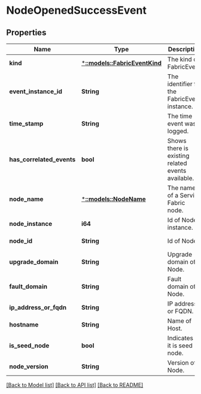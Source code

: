 # NodeOpenedSuccessEvent

## Properties
Name | Type | Description | Notes
------------ | ------------- | ------------- | -------------
**kind** | [***::models::FabricEventKind**](FabricEventKind.md) | The kind of FabricEvent. | [default to null]
**event_instance_id** | **String** | The identifier for the FabricEvent instance. | [default to null]
**time_stamp** | **String** | The time event was logged. | [default to null]
**has_correlated_events** | **bool** | Shows there is existing related events available. | [optional] [default to null]
**node_name** | [***::models::NodeName**](NodeName.md) | The name of a Service Fabric node. | [default to null]
**node_instance** | **i64** | Id of Node instance. | [default to null]
**node_id** | **String** | Id of Node. | [default to null]
**upgrade_domain** | **String** | Upgrade domain of Node. | [default to null]
**fault_domain** | **String** | Fault domain of Node. | [default to null]
**ip_address_or_fqdn** | **String** | IP address or FQDN. | [default to null]
**hostname** | **String** | Name of Host. | [default to null]
**is_seed_node** | **bool** | Indicates if it is seed node. | [default to null]
**node_version** | **String** | Version of Node. | [default to null]

[[Back to Model list]](../README.md#documentation-for-models) [[Back to API list]](../README.md#documentation-for-api-endpoints) [[Back to README]](../README.md)


